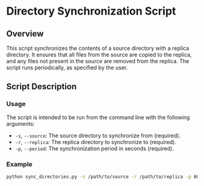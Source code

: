 # Directory Synchronization Script

## Overview

This script synchronizes the contents of a source directory with a replica directory. It ensures that all files from the source are copied to the replica, and any files not present in the source are removed from the replica. The script runs periodically, as specified by the user.

## Script Description

### Usage

The script is intended to be run from the command line with the following arguments:
- `-s`, `--source`: The source directory to synchronize from (required).
- `-r`, `--replica`: The replica directory to synchronize to (required).
- `-p`, `--period`: The synchronization period in seconds (required).

### Example

```sh
python sync_directories.py -s /path/to/source -r /path/to/replica -p 60
